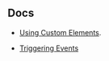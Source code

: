 
 ## Docs
 - [Using Custom Elements](https://developer.mozilla.org/en-US/docs/Web/API/Web_components/Using_custom_elements).

 - [Triggering Events](https://developer.mozilla.org/en-US/docs/Web/Events/Creating_and_triggering_events)

